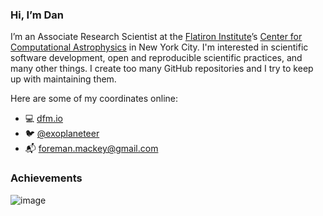 ### Hi, I’m Dan

I’m an Associate Research Scientist at the [Flatiron Institute](https://www.simonsfoundation.org/flatiron/)’s [Center for Computational Astrophysics](https://www.simonsfoundation.org/flatiron/center-for-computational-astrophysics/) in New York City.
I'm interested in scientific software development, open and reproducible scientific practices, and many other things.
I create too many GitHub repositories and I try to keep up with maintaining them.

Here are some of my coordinates online:

- 💻 [dfm.io](https://dfm.io)
- 🐦 [@exoplaneteer](https://twitter.com/exoplaneteer)
- 📬 [foreman.mackey@gmail.com](mailto:foreman.mackey@gmail.com)

### Achievements

![image](https://user-images.githubusercontent.com/9323819/115445266-a43c5e80-a1e3-11eb-88e3-061cff8b045b.png)
